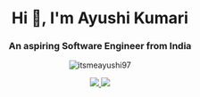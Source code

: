 <h1 align="center">Hi 👋, I'm Ayushi Kumari</h1>
<h3 align="center">An aspiring Software Engineer from India</h3>

<!--
**itsmeayushi97/itsmeayushi97** is a ✨ _special_ ✨ repository because its `README.md` (this file) appears on your GitHub profile.-->

<p align="center"> <img src="https://komarev.com/ghpvc/?username=itsmeayushi97&label=Profile%20views&color=0e75b6&style=flat" alt="itsmeayushi97" /> </p>

<p align="center">
  <a href="https://twitter.com/itsayushi_97">
    <img src="https://img.shields.io/badge/-Twitter-blue?style=flat-square&logo=twitter&logoColor=white" />
  </a>
   <a href="https://www.linkedin.com/in/ayushi-kumari-00169418b/">
    <img src="https://img.shields.io/badge/-LinkedIn-0e76a8?style=flat-square&logo=Linkedin&logoColor=white" />



<!--
Here are some ideas to get you started:

- 🔭 I’m currently working on ...
- 🌱 I’m currently learning ...
- 👯 I’m looking to collaborate on ...
- 🤔 I’m looking for help with ...
- 💬 Ask me about ...
- 📫 How to reach me: ...
- 😄 Pronouns: ...
- ⚡ Fun fact: ...
-->
